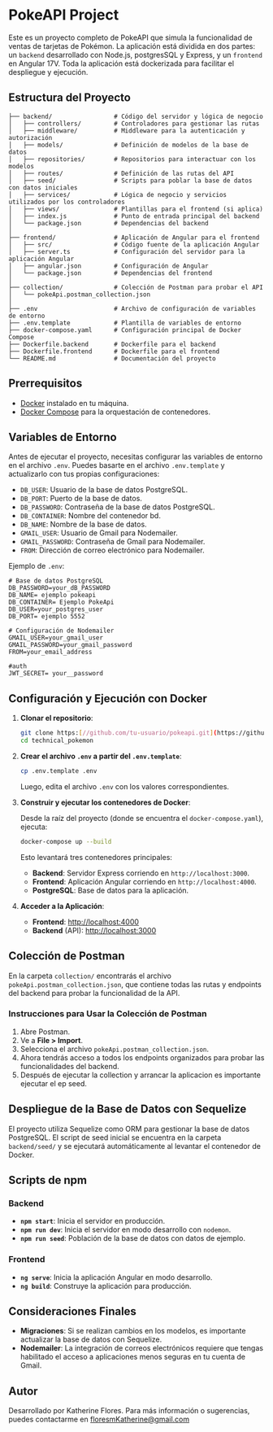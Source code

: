 
# PokeAPI Project

Este es un proyecto completo de PokeAPI que simula la funcionalidad de ventas de tarjetas de Pokémon. La aplicación está dividida en dos partes: un `backend` desarrollado con Node.js, postgresSQL y Express, y un `frontend` en Angular 17V. Toda la aplicación está dockerizada para facilitar el despliegue y ejecución.

## Estructura del Proyecto

```
├── backend/                 # Código del servidor y lógica de negocio
│   ├── controllers/         # Controladores para gestionar las rutas
│   ├── middleware/          # Middleware para la autenticación y autorización
│   ├── models/              # Definición de modelos de la base de datos
│   ├── repositories/        # Repositorios para interactuar con los modelos
│   ├── routes/              # Definición de las rutas del API
│   ├── seed/                # Scripts para poblar la base de datos con datos iniciales
│   ├── services/            # Lógica de negocio y servicios utilizados por los controladores
│   ├── views/               # Plantillas para el frontend (si aplica)
│   ├── index.js             # Punto de entrada principal del backend
│   └── package.json         # Dependencias del backend
│
├── frontend/                # Aplicación de Angular para el frontend
│   ├── src/                 # Código fuente de la aplicación Angular
│   ├── server.ts            # Configuración del servidor para la aplicación Angular
│   ├── angular.json         # Configuración de Angular
│   └── package.json         # Dependencias del frontend
│
├── collection/              # Colección de Postman para probar el API
│   └── pokeApi.postman_collection.json
│
├── .env                     # Archivo de configuración de variables de entorno
├── .env.template            # Plantilla de variables de entorno
├── docker-compose.yaml      # Configuración principal de Docker Compose
├── Dockerfile.backend       # Dockerfile para el backend
├── Dockerfile.frontend      # Dockerfile para el frontend
└── README.md                # Documentación del proyecto
```

## Prerrequisitos

- [Docker](https://www.docker.com/) instalado en tu máquina.
- [Docker Compose](https://docs.docker.com/compose/) para la orquestación de contenedores.

## Variables de Entorno

Antes de ejecutar el proyecto, necesitas configurar las variables de entorno en el archivo `.env`. Puedes basarte en el archivo `.env.template` y actualizarlo con tus propias configuraciones:

- `DB_USER`: Usuario de la base de datos PostgreSQL.
- `DB_PORT`: Puerto de la base de datos.
- `DB_PASSWORD`: Contraseña de la base de datos PostgreSQL.
- `DB_CONTAINER`: Nombre del contenedor bd.
- `DB_NAME`: Nombre de la base de datos.
- `GMAIL_USER`: Usuario de Gmail para Nodemailer.
- `GMAIL_PASSWORD`: Contraseña de Gmail para Nodemailer.
- `FROM`: Dirección de correo electrónico para Nodemailer.

Ejemplo de `.env`:

```
# Base de datos PostgreSQL
DB_PASSWORD=your_dB_PASSWORD
DB_NAME= ejemplo pokeapi
DB_CONTAINER= Ejemplo PokeApi
DB_USER=your_postgres_user
DB_PORT= ejemplo 5552

# Configuración de Nodemailer
GMAIL_USER=your_gmail_user
GMAIL_PASSWORD=your_gmail_password
FROM=your_email_address

#auth
JWT_SECRET= your__password
```

## Configuración y Ejecución con Docker

1. **Clonar el repositorio**:

   ```bash
   git clone https:[//github.com/tu-usuario/pokeapi.git](https://github.com/sorvylenny/technical_pokemon)
   cd technical_pokemon
   ```

2. **Crear el archivo `.env` a partir del `.env.template`**:

   ```bash
   cp .env.template .env
   ```

   Luego, edita el archivo `.env` con los valores correspondientes.

3. **Construir y ejecutar los contenedores de Docker**:

   Desde la raíz del proyecto (donde se encuentra el `docker-compose.yaml`), ejecuta:

   ```bash
   docker-compose up --build
   ```

   Esto levantará tres contenedores principales:

   - **Backend**: Servidor Express corriendo en `http://localhost:3000`.
   - **Frontend**: Aplicación Angular corriendo en `http://localhost:4000`.
   - **PostgreSQL**: Base de datos para la aplicación.

4. **Acceder a la Aplicación**:

   - **Frontend**: [http://localhost:4000](http://localhost:4000)
   - **Backend** (API): [http://localhost:3000](http://localhost:3000)

## Colección de Postman

En la carpeta `collection/` encontrarás el archivo `pokeApi.postman_collection.json`, que contiene todas las rutas y endpoints del backend para probar la funcionalidad de la API.

### Instrucciones para Usar la Colección de Postman

1. Abre Postman.
2. Ve a **File > Import**.
3. Selecciona el archivo `pokeApi.postman_collection.json`.
4. Ahora tendrás acceso a todos los endpoints organizados para probar las funcionalidades del backend.
5. Después de ejecutar la collection y arrancar la aplicacion es importante ejecutar el ep seed.

## Despliegue de la Base de Datos con Sequelize

El proyecto utiliza Sequelize como ORM para gestionar la base de datos PostgreSQL. El script de seed inicial se encuentra en la carpeta `backend/seed/` y se ejecutará automáticamente al levantar el contenedor de Docker.

## Scripts de npm

### Backend

- **`npm start`**: Inicia el servidor en producción.
- **`npm run dev`**: Inicia el servidor en modo desarrollo con `nodemon`.
- **`npm run seed`**: Población de la base de datos con datos de ejemplo.

### Frontend

- **`ng serve`**: Inicia la aplicación Angular en modo desarrollo.
- **`ng build`**: Construye la aplicación para producción.

## Consideraciones Finales

- **Migraciones**: Si se realizan cambios en los modelos, es importante actualizar la base de datos con Sequelize.
- **Nodemailer**: La integración de correos electrónicos requiere que tengas habilitado el acceso a aplicaciones menos seguras en tu cuenta de Gmail.

## Autor

Desarrollado por Katherine Flores. Para más información o sugerencias, puedes contactarme en <floresmKatherine@gmail.com>